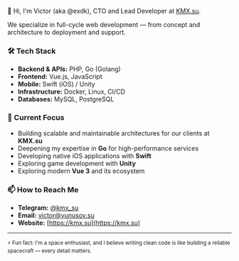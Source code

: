 👋 Hi, I'm Victor (aka @exdk), CTO and Lead Developer at [KMX.su](https://kmx.su).

We specialize in full-cycle web development — from concept and architecture to deployment and support.

### 🛠️ Tech Stack
*   **Backend & APIs:** PHP, Go (Golang)
*   **Frontend:** Vue.js, JavaScript
*   **Mobile:** Swift (iOS) / Unity
*   **Infrastructure:** Docker, Linux, CI/CD
*   **Databases:** MySQL, PostgreSQL

### 🚀 Current Focus
*   Building scalable and maintainable architectures for our clients at **KMX.su**
*   Deepening my expertise in **Go** for high-performance services
*   Developing native iOS applications with **Swift**
*   Exploring game development with **Unity**
*   Exploring modern **Vue 3** and its ecosystem

### 📫 How to Reach Me
*   **Telegram:** [@kmx_su](https://t.me/kmx_su)
*   **Email:** victor@yunusov.su
*   **Website:** [https://kmx.su](https://kmx.su)

---

<sub>⚡ Fun fact: I'm a space enthusiast, and I believe writing clean code is like building a reliable spacecraft — every detail matters.</sub>

